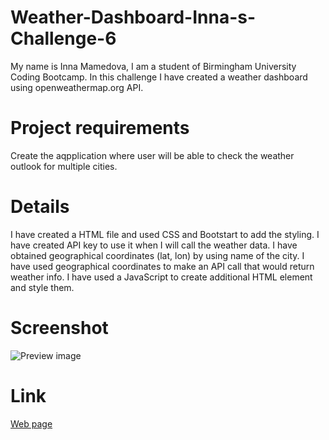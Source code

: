 # Weather-Dashboard-Inna-s-Challenge-6
My name is Inna Mamedova, I am a student of Birmingham University Coding Bootcamp.
In this challenge I have created a weather dashboard using openweathermap.org API.




# Project requirements
Create the aqpplication where user will be able to check the weather outlook for multiple cities.


# Details
I have created a HTML file and used CSS and Bootstart to add the styling.
I have created API key to use it when I will call the weather data.
I have obtained geographical coordinates (lat, lon) by using name of the city.
I have used geographical coordinates to make an API call that would return weather info.
I have used a JavaScript to create additional HTML element and style them.




# Screenshot
![Preview image]()



# Link
[Web page]()